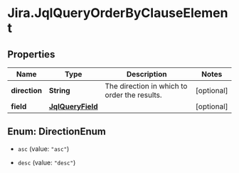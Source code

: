 # Jira.JqlQueryOrderByClauseElement

## Properties

Name | Type | Description | Notes
------------ | ------------- | ------------- | -------------
**direction** | **String** | The direction in which to order the results. | [optional] 
**field** | [**JqlQueryField**](JqlQueryField.md) |  | [optional] 



## Enum: DirectionEnum


* `asc` (value: `"asc"`)

* `desc` (value: `"desc"`)




